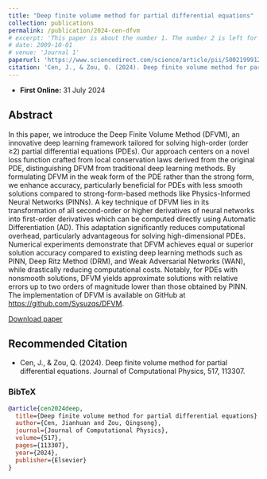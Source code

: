 ```yaml
---
title: "Deep finite volume method for partial differential equations"
collection: publications
permalink: /publication/2024-cen-dfvm
# excerpt: 'This paper is about the number 1. The number 2 is left for future work.'
# date: 2009-10-01
# venue: 'Journal 1'
paperurl: 'https://www.sciencedirect.com/science/article/pii/S0021999124005552'
citation: 'Cen, J., & Zou, Q. (2024). Deep finite volume method for partial differential equations. Journal of Computational Physics, 517, 113307.'
---
```


- **First Online:** 31 July 2024

## Abstract

In this paper, we introduce the Deep Finite Volume Method (DFVM), an innovative deep learning framework tailored for solving high-order (order ≥2) partial differential equations (PDEs). Our approach centers on a novel loss function crafted from local conservation laws derived from the original PDE, distinguishing DFVM from traditional deep learning methods. By formulating DFVM in the weak form of the PDE rather than the strong form, we enhance accuracy, particularly beneficial for PDEs with less smooth solutions compared to strong-form-based methods like Physics-Informed Neural Networks (PINNs). A key technique of DFVM lies in its transformation of all second-order or higher derivatives of neural networks into first-order derivatives which can be computed directly using Automatic Differentiation (AD). This adaptation significantly reduces computational overhead, particularly advantageous for solving high-dimensional PDEs. Numerical experiments demonstrate that DFVM achieves equal or superior solution accuracy compared to existing deep learning methods such as PINN, Deep Ritz Method (DRM), and Weak Adversarial Networks (WAN), while drastically reducing computational costs. Notably, for PDEs with nonsmooth solutions, DFVM yields approximate solutions with relative errors up to two orders of magnitude lower than those obtained by PINN. The implementation of DFVM is available on GitHub at https://github.com/Sysuzqs/DFVM.

[Download paper](https://www.sciencedirect.com/science/article/pii/S0021999124005552)


## Recommended Citation

* Cen, J., & Zou, Q. (2024). Deep finite volume method for partial differential equations. Journal of Computational Physics, 517, 113307.

### BibTeX
```bibtex
@article{cen2024deep,
  title={Deep finite volume method for partial differential equations},
  author={Cen, Jianhuan and Zou, Qingsong},
  journal={Journal of Computational Physics},
  volume={517},
  pages={113307},
  year={2024},
  publisher={Elsevier}
}
```